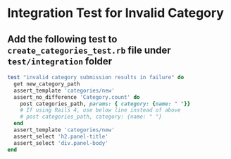 # Integration Test for Invalid Category

## Add the following test to `create_categories_test.rb` file under `test/integration` folder

```ruby
test "invalid category submission results in failure" do
  get new_category_path
  assert_template 'categories/new'
  assert_no_difference 'Category.count' do
    post categories_path, params: { category: {name: " "}}
    # If using Rails 4, use below line instead of above
    # post categories_path, category: {name: " "}
  end
  assert_template 'categories/new'
  assert_select 'h2.panel-title'
  assert_select 'div.panel-body'
end
```

